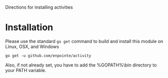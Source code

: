 
Directions for installing activities

# Installation 

Please use the standard `go get` command to build and install this module on Linux, OSX, and Windows

```
go get -u github.com/enpointe/activity
```

Also, if not already set, you have to add the %GOPATH%\bin directory to your PATH variable.
